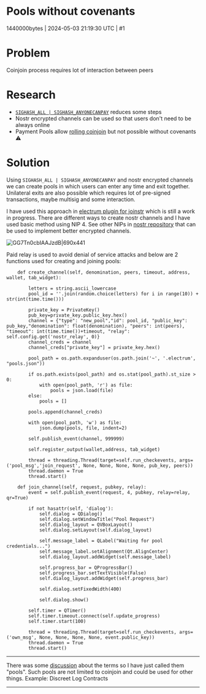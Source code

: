 # Pools without covenants

1440000bytes | 2024-05-03 21:19:30 UTC | #1

<h1>Problem</h1>

Coinjoin process requires lot of interaction between peers

<h1>Research</h1>

- [`SIGHASH_ALL | SIGHASH_ANYONECANPAY`](https://lists.linuxfoundation.org/pipermail/bitcoin-dev/2023-May/021696.html) reduces some steps 
- Nostr encrypted channels can be used so that users don't need to be always online
- Payment Pools allow [rolling coinjoin](https://rubin.io/bitcoin/2021/12/10/advent-13/#fnref:greg) but not possible without covenants :warning:

<h1>Solution</h1>

Using `SIGHASH_ALL | SIGHASH_ANYONECANPAY` and nostr encrypted channels we can create pools in which users can enter any time and exit together. Unilateral exits are also possible which requires lot of pre-signed transactions, maybe multisig and some interaction.

I have used this approach in [electrum plugin for joinstr](https://gitlab.com/1440000bytes/joinstr/-/tree/main/plugin) which is still a work in progress. There are different ways to create nostr channels and I have used basic method using NIP 4. See other NIPs in [nostr repository](https://github.com/nostr-protocol/nips) that can be used to implement better encrypted channels.

![GG7Tn0cbIAAJzdB|690x441](upload://b8vWzjfdnYoGRp5NsV5xbDX72c9.png)

Paid relay is used to avoid denial of service attacks and below are 2 functions used for creating and joining pools:

```
    def create_channel(self, denomination, peers, timeout, address, wallet, tab_widget):

        letters = string.ascii_lowercase
        pool_id = ''.join(random.choice(letters) for i in range(10)) + str(int(time.time()))

        private_key = PrivateKey()
        pub_key=private_key.public_key.hex()
        channel = {"type": "new_pool","id": pool_id, "public_key": pub_key,"denomination": float(denomination), "peers": int(peers), "timeout": int(time.time())+timeout, "relay": self.config.get('nostr_relay', 0)}
        channel_creds = channel
        channel_creds["private_key"] = private_key.hex()     

        pool_path = os.path.expanduser(os.path.join('~', '.electrum', "pools.json"))
    
        if os.path.exists(pool_path) and os.stat(pool_path).st_size > 0:
            with open(pool_path, 'r') as file:
                pools = json.load(file)
        else:
            pools = []

        pools.append(channel_creds)

        with open(pool_path, 'w') as file:
            json.dump(pools, file, indent=2)

        self.publish_event(channel, 999999)

        self.register_output(wallet,address, tab_widget)

        thread = threading.Thread(target=self.run_checkevents, args=('pool_msg','join_request', None, None, None, None, pub_key, peers))
        thread.daemon = True
        thread.start()
```

```
    def join_channel(self, request, pubkey, relay):
        event = self.publish_event(request, 4, pubkey, relay=relay, qr=True)
        
        if not hasattr(self, 'dialog'):
            self.dialog = QDialog()
            self.dialog.setWindowTitle("Pool Request")
            self.dialog_layout = QVBoxLayout()
            self.dialog.setLayout(self.dialog_layout)

            self.message_label = QLabel("Waiting for pool credentials...")
            self.message_label.setAlignment(Qt.AlignCenter)
            self.dialog_layout.addWidget(self.message_label)

            self.progress_bar = QProgressBar()
            self.progress_bar.setTextVisible(False)
            self.dialog_layout.addWidget(self.progress_bar)

            self.dialog.setFixedWidth(400)

            self.dialog.show()

        self.timer = QTimer()
        self.timer.timeout.connect(self.update_progress)
        self.timer.start(100)

        thread = threading.Thread(target=self.run_checkevents, args=('own_msg', None, None, None, None, event.public_key))
        thread.daemon = True
        thread.start()
```

---

There was some [discussion](https://github.com/stevenroose/covenants.info/pull/16#issuecomment-1891021885) about the terms so I have just called them "pools". Such pools are not limited to coinjoin and could be used for other things. Example: Discreet Log Contracts

-------------------------

